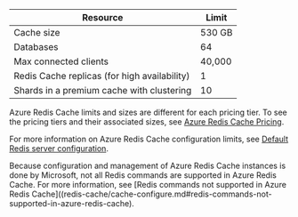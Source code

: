 | Resource                                    | Limit                                  |
|---------------------------------------------|----------------------------------------|
| Cache size                                  | 530 GB |
| Databases                                   | 64                                     |
| Max connected clients                       | 40,000                                 |
| Redis Cache replicas (for high availability) | 1 |
| Shards in a premium cache with clustering    | 10 |

Azure Redis Cache limits and sizes are different for each pricing tier. To see the pricing tiers and their associated sizes, see [Azure Redis Cache Pricing](/pricing/details/redis-cache/).

For more information on Azure Redis Cache configuration limits, see [Default Redis server configuration](/documentation/articles/cache-configure/#default-redis-server-configuration).

Because configuration and management of Azure Redis Cache instances is done by Microsoft, not all Redis commands are supported in Azure Redis Cache. For more information, see [Redis commands not supported in Azure Redis Cache]((redis-cache/cache-configure.md#redis-commands-not-supported-in-azure-redis-cache).